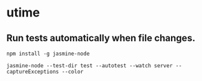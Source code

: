 # utime

## Run tests automatically when file changes.
`npm install -g jasmine-node`

`jasmine-node --test-dir test --autotest --watch server --captureExceptions --color`
